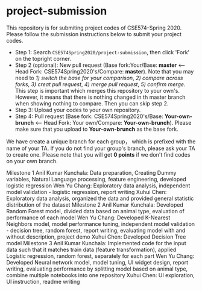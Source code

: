 # project-submission
This repository is for submiting project codes of CSE574-Spring 2020. Please follow the submission instructions below to submit your project codes.

- Step 1: Search `CSE574Spring2020/project-submission`, then click 'Fork' on the topright corner.
- Step 2 (optional): New pull request (Base fork:Your/Base: **master** <— Head Fork: CSE574Spring2020's/Compare: **master**). Note that you may need to *1) switch the base for your comparison*, *2) compare across forks*, *3) creat pull request*, *4) merge pull request*, *5) confirm merge*. This step is important which merges this repository to your own's. However, it means that there is nothing changed in th master branch when showing nothing to compare. Then you can skip step 2.
- Step 3: Upload your codes to your own repository.
- Step 4: Pull request (Base fork: CSE574Spring2020's/Base: **Your-own-brunch** <— Head Fork: Your own/Compare: **Your-own-brunch**). Please make sure that you upload to **Your-own-brunch** as the base fork. 

We have create a unique branch for each group， which is prefixed with the name of your TA. If you do not find your group's branch, please ask your TA to create one. Please note that you will get **0 points** if we don't find codes on your own branch.

Milestone 1
Anil Kumar Kunchala: Data preparation, Creating
Dummy variables, Natural Language processing,
feature engineering, developed logistic regression
Wen Yu Chang: Exploratory data analysis,
independent model validation - logistic regression,
report writing
Xuhui Chen: Exploratory data analysis, organized the
data and provided general statistic distribution of the
dataset
Milestone 2
Anil Kumar Kunchala: Developed Random Forest
model, divided data based on animal type, evaluation
of performance of each model
Wen Yu Chang: Developed K-Nearest Neighbors
model, model performance tuning, independent model
validation - decision tree, random forest, report writing,
evaluating model with and without description, project
demo
Xuhui Chen: Developed Decision Tree model
Milestone 3
Anil Kumar Kunchala: Implemented code for the input
data such that it matches train data (feature
transformation), applied Logistic regression, random
forest, separately for each part
Wen Yu Chang: Developed Neural network model,
model tuning, UI widget design, report writing,
evaluating performance by splitting model based on
animal type, combine multiple notebooks into one
repository
Xuhui Chen: UI exploration, UI instruction, readme
writing
